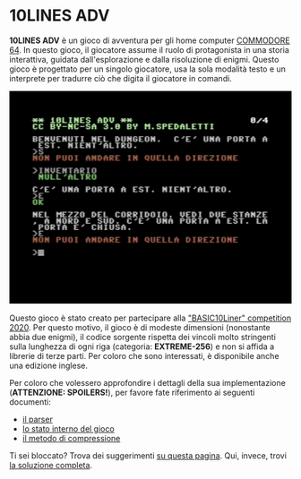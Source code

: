 # 10LINES ADV

**10LINES ADV** è un gioco di avventura per gli home computer [COMMODORE 64](https://it.wikipedia.org/wiki/Commodore_64). In questo gioco, il giocatore assume il ruolo di protagonista in una storia interattiva, guidata dall'esplorazione e dalla risoluzione di enigmi. Questo gioco è progettato per un singolo giocatore, usa la sola modalità testo e un interprete per tradurre ciò che digita il giocatore in comandi.

![snapshot](snapshot.png)

Questo gioco è stato creato per partecipare alla ["BASIC10Liner" competition 2020](https://gkanold.wixsite.com/homeputerium/2020). Per questo motivo, il gioco è di modeste dimensioni (nonostante abbia due enigmi), il codice sorgente rispetta dei vincoli molto stringenti sulla lunghezza di ogni riga (categoria: **EXTREME-256**) e non si affida a librerie di terze parti. Per coloro che sono interessati, è disponibile anche una edizione inglese.

Per coloro che volessero approfondire i dettagli della sua implementazione (**ATTENZIONE: SPOILERS!**), per favore fate riferimento ai seguenti documenti:
 *  [il parser](/docs/parser.md)
 *  [lo stato interno del gioco](/docs/game-state.md)
 *  [il metodo di compressione](/docs/compression.md)

Ti sei bloccato? Trova dei suggerimenti [su questa pagina](docs/suggestions.md).
Qui, invece, trovi [la soluzione completa](docs/solution.md).